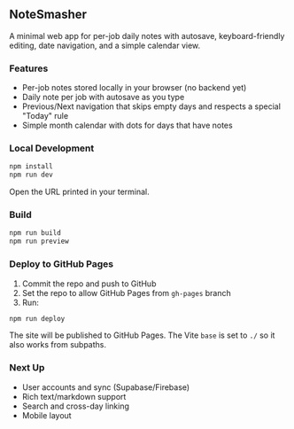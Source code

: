 ## NoteSmasher

A minimal web app for per-job daily notes with autosave, keyboard-friendly editing, date navigation, and a simple calendar view.

### Features
- Per-job notes stored locally in your browser (no backend yet)
- Daily note per job with autosave as you type
- Previous/Next navigation that skips empty days and respects a special "Today" rule
- Simple month calendar with dots for days that have notes

### Local Development
```bash
npm install
npm run dev
```

Open the URL printed in your terminal.

### Build
```bash
npm run build
npm run preview
```

### Deploy to GitHub Pages
1. Commit the repo and push to GitHub
2. Set the repo to allow GitHub Pages from `gh-pages` branch
3. Run:
```bash
npm run deploy
```

The site will be published to GitHub Pages. The Vite `base` is set to `./` so it also works from subpaths.

### Next Up
- User accounts and sync (Supabase/Firebase)
- Rich text/markdown support
- Search and cross-day linking
- Mobile layout


